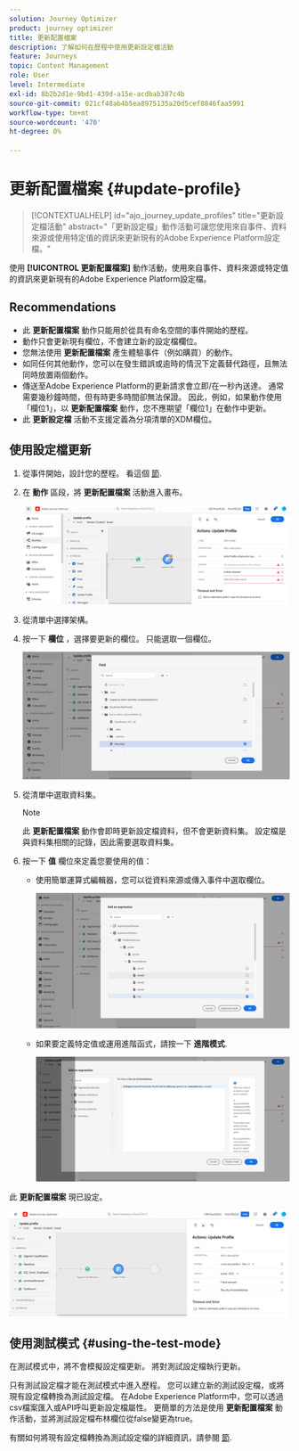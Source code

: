 ```yaml
---
solution: Journey Optimizer
product: journey optimizer
title: 更新配置檔案
description: 了解如何在歷程中使用更新設定檔活動
feature: Journeys
topic: Content Management
role: User
level: Intermediate
exl-id: 8b2b2d1e-9bd1-439d-a15e-acdbab387c4b
source-git-commit: 021cf48ab4b5ea8975135a20d5cef8846faa5991
workflow-type: tm+mt
source-wordcount: '470'
ht-degree: 0%

---
```


# 更新配置檔案 {#update-profile}

>[!CONTEXTUALHELP]
>id="ajo_journey_update_profiles"
>title="更新設定檔活動"
>abstract="「更新設定檔」動作活動可讓您使用來自事件、資料來源或使用特定值的資訊來更新現有的Adobe Experience Platform設定檔。"

使用 **[!UICONTROL 更新配置檔案]** 動作活動，使用來自事件、資料來源或特定值的資訊來更新現有的Adobe Experience Platform設定檔。

## Recommendations

* 此 **更新配置檔案** 動作只能用於從具有命名空間的事件開始的歷程。
* 動作只會更新現有欄位，不會建立新的設定檔欄位。
* 您無法使用 **更新配置檔案** 產生體驗事件（例如購買）的動作。
* 如同任何其他動作，您可以在發生錯誤或逾時的情況下定義替代路徑，且無法同時放置兩個動作。
* 傳送至Adobe Experience Platform的更新請求會立即/在一秒內送達。 通常需要幾秒鐘時間，但有時更多時間卻無法保證。 因此，例如，如果動作使用「欄位1」，以 **更新配置檔案** 動作，您不應期望「欄位1」在動作中更新。
* 此 **更新設定檔** 活動不支援定義為分項清單的XDM欄位。

## 使用設定檔更新

1. 從事件開始，設計您的歷程。 看這個 [節](../building-journeys/journey.md).

1. 在 **動作** 區段，將 **更新配置檔案** 活動進入畫布。

   ![](assets/profileupdate0.png)

1. 從清單中選擇架構。

1. 按一下 **欄位** ，選擇要更新的欄位。 只能選取一個欄位。

   ![](assets/profileupdate2.png)

1. 從清單中選取資料集。

   >[!NOTE]
   >
   >此 **更新配置檔案** 動作會即時更新設定檔資料，但不會更新資料集。 設定檔是與資料集相關的記錄，因此需要選取資料集。

1. 按一下 **值** 欄位來定義您要使用的值：

   * 使用簡單運算式編輯器，您可以從資料來源或傳入事件中選取欄位。

      ![](assets/profileupdate4.png)

   * 如果要定義特定值或運用進階函式，請按一下 **進階模式**.

      ![](assets/profileupdate3.png)

此 **更新配置檔案** 現已設定。

![](assets/profileupdate1.png)


## 使用測試模式 {#using-the-test-mode}

在測試模式中，將不會模擬設定檔更新。 將對測試設定檔執行更新。

只有測試設定檔才能在測試模式中進入歷程。 您可以建立新的測試設定檔，或將現有設定檔轉換為測試設定檔。 在Adobe Experience Platform中，您可以透過csv檔案匯入或API呼叫更新設定檔屬性。 更簡單的方法是使用 **更新配置檔案** 動作活動，並將測試設定檔布林欄位從false變更為true。

有關如何將現有設定檔轉換為測試設定檔的詳細資訊，請參閱 [節](../segment/creating-test-profiles.md#create-test-profiles-csv).
